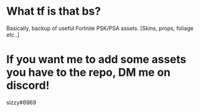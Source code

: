 # What tf is that bs?
Basically, backup of useful Fortnite PSK/PSA assets. [Skins, props, foliage etc..]

# If you want me to add some assets you have to the repo, DM me on discord!
sizzy#6969

